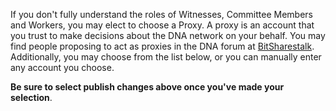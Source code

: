 If you don't fully understand the roles of Witnesses, Committee Members and Workers, you may elect to choose a Proxy. A proxy is an account that you trust to make decisions about the DNA network on your behalf. You may find people proposing to act as proxies in the DNA forum at [BitSharestalk](https://bitsharestalk.org/index.php/board,75.0.html). Additionally, you may choose from the list below, or you can manually enter any account you choose.

**Be sure to select publish changes above once you've made your selection**.
